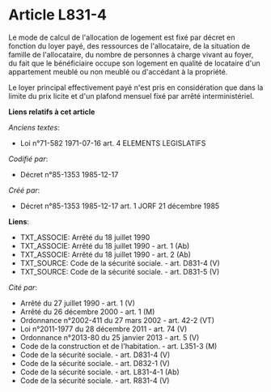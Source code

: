 # Article L831-4

Le mode de calcul de l'allocation de logement est fixé par décret en fonction du loyer payé, des ressources de l'allocataire,
de la situation de famille de l'allocataire, du nombre de personnes à charge vivant au foyer, du fait que le bénéficiaire
occupe son logement en qualité de locataire d'un appartement meublé ou non meublé ou d'accédant à la propriété. 

Le loyer principal effectivement payé n'est pris en considération que dans la limite du prix licite et d'un plafond mensuel
fixé par arrêté interministériel.

**Liens relatifs à cet article**

_Anciens textes_:

  - Loi n°71-582 1971-07-16 art. 4 ELEMENTS LEGISLATIFS

_Codifié par_:

  - Décret n°85-1353 1985-12-17

_Créé par_:

  - Décret n°85-1353 1985-12-17 art. 1 JORF 21 décembre 1985

**Liens**:

  - TXT_ASSOCIE: Arrêté du 18 juillet 1990
  - TXT_ASSOCIE: Arrêté du 18 juillet 1990 - art. 1 (Ab)
  - TXT_ASSOCIE: Arrêté du 18 juillet 1990 - art. 2 (Ab)
  - TXT_SOURCE: Code de la sécurité sociale. - art. D831-4 (V)
  - TXT_SOURCE: Code de la sécurité sociale. - art. D831-5 (V)

_Cité par_:

  - Arrêté du 27 juillet 1990 - art. 1 (V)
  - Arrêté du 26 décembre 2000 - art. 1 (M)
  - Ordonnance n°2002-411 du 27 mars 2002 - art. 42-2 (VT)
  - Loi n°2011-1977 du 28 décembre 2011 - art. 74 (V)
  - Ordonnance n°2013-80 du 25 janvier 2013 - art. 5 (V)
  - Code de la construction et de l'habitation. - art. L351-3 (M)
  - Code de la sécurité sociale. - art. D831-4 (V)
  - Code de la sécurité sociale. - art. D832-1 (V)
  - Code de la sécurité sociale. - art. L831-4-1 (Ab)
  - Code de la sécurité sociale. - art. R831-4 (V)
